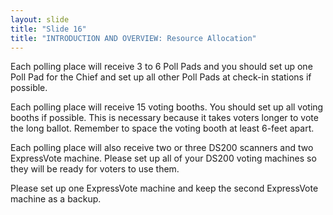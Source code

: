 ```yaml
---
layout: slide
title: "Slide 16"
title: "INTRODUCTION AND OVERVIEW: Resource Allocation"
---
```


Each polling place will receive 3 to 6 Poll Pads and you should set up one Poll Pad for the Chief and set up all other Poll Pads at check-in stations if possible.

Each polling place will receive 15 voting booths. You should set up all voting booths if possible. This is necessary because it takes voters longer to vote the long ballot. Remember to space the voting booth at least 6-feet apart.

Each polling place will also receive two or three DS200 scanners and two ExpressVote machine. Please set up all of your DS200 voting machines so they will be ready for voters to use them.

Please set up one ExpressVote machine and keep the second ExpressVote machine as a backup.
